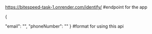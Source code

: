 https://bitespeed-task-1.onrender.com/identify/   #endpoint for the app

{

"email": "",
"phoneNumber": ""
}    #format for using this api
